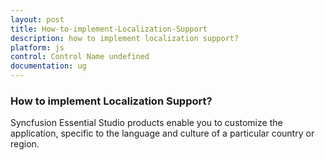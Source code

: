 ```yaml
---
layout: post
title: How-to-implement-Localization-Support
description: how to implement localization support?
platform: js
control: Control Name undefined
documentation: ug
---
```


### How to implement Localization Support?

Syncfusion Essential Studio products enable you to customize the application, specific to the language and culture of a particular country or region. 

